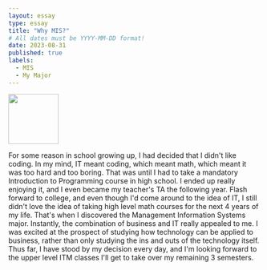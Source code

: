 ```yaml
---
layout: essay
type: essay
title: "Why MIS?"
# All dates must be YYYY-MM-DD format!
date: 2023-08-31
published: true
labels:
  - MIS
  - My Major
---
```


<img width="100px" class="rounded float-start pe-4" src="../img/MISgraphic.png">

For some reason in school growing up, I had decided that I didn't like coding. In my mind, IT meant coding, which meant math, which meant it was too hard and too boring. That was until I had to take a mandatory Introduction to Programming course in high school. I ended up really enjoying it, and I even became my teacher's TA the following year.
Flash forward to college, and even though I'd come around to the idea of IT, I still didn't love the idea of taking high level math courses for the next 4 years of my life. That's when I discovered the Management Information Systems major. Instantly, the combination of business and IT really appealed to me. I was excited at the prospect of studying how technology can be applied to business, rather than only studying the ins and outs of the technology itself. Thus far, I have stood by my decision every day, and I'm looking forward to the upper level ITM classes I'll get to take over my remaining 3 semesters. 

